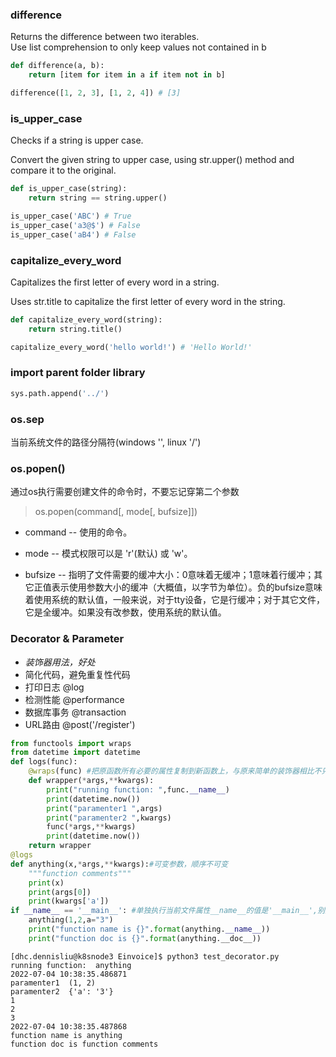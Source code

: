 ### difference
Returns the difference between two iterables.  
Use list comprehension to only keep values not contained in b
```python
def difference(a, b):
    return [item for item in a if item not in b]
```

```python
difference([1, 2, 3], [1, 2, 4]) # [3]
```

### is_upper_case
Checks if a string is upper case.

Convert the given string to upper case, using str.upper() method and compare it to the original.

```python
def is_upper_case(string):
    return string == string.upper()
```

```python
is_upper_case('ABC') # True
is_upper_case('a3@$') # False
is_upper_case('aB4') # False
```

### capitalize_every_word
Capitalizes the first letter of every word in a string.

Uses str.title to capitalize the first letter of every word in the string.

```python
def capitalize_every_word(string):
    return string.title()
```

```python
capitalize_every_word('hello world!') # 'Hello World!'
```

### import parent folder library
```python
sys.path.append('../')
```


### os.sep

当前系统文件的路径分隔符(windows '\', linux '/')

### os.popen()
通过os执行需要创建文件的命令时，不要忘记穿第二个参数
>os.popen(command[, mode[, bufsize]])  

* command -- 使用的命令。

* mode -- 模式权限可以是 'r'(默认) 或 'w'。

* bufsize -- 指明了文件需要的缓冲大小：0意味着无缓冲；1意味着行缓冲；其它正值表示使用参数大小的缓冲（大概值，以字节为单位）。负的bufsize意味着使用系统的默认值，一般来说，对于tty设备，它是行缓冲；对于其它文件，它是全缓冲。如果没有改参数，使用系统的默认值。


### Decorator & Parameter
* *装饰器用法，好处*
* 简化代码，避免重复性代码
* 打印日志 @log
* 检测性能 @performance
* 数据库事务 @transaction
* URL路由 @post('/register')
```python
from functools import wraps
from datetime import datetime
def logs(func):
    @wraps(func) #把原函数所有必要的属性复制到新函数上，与原来简单的装饰器相比不只是增加了新功能，还保留原函数的属性
    def wrapper(*args,**kwargs):
        print("running function: ",func.__name__)
        print(datetime.now())
        print("paramenter1 ",args)
        print("paramenter2 ",kwargs)
        func(*args,**kwargs)
        print(datetime.now())
    return wrapper
@logs
def anything(x,*args,**kwargs):#可变参数，顺序不可变
    """function comments"""
    print(x)
    print(args[0])
    print(kwargs['a'])
if __name__ == '__main__': #单独执行当前文件属性__name__的值是'__main__',别其他文件调用时属性__name__的值是文件名
    anything(1,2,a="3")
    print("function name is {}".format(anything.__name__))
    print("function doc is {}".format(anything.__doc__))
```

```Terminal
[dhc.dennisliu@k8snode3 Einvoice]$ python3 test_decorator.py
running function:  anything
2022-07-04 10:38:35.486871
paramenter1  (1, 2)
paramenter2  {'a': '3'}
1
2
3
2022-07-04 10:38:35.487868
function name is anything
function doc is function comments
```
